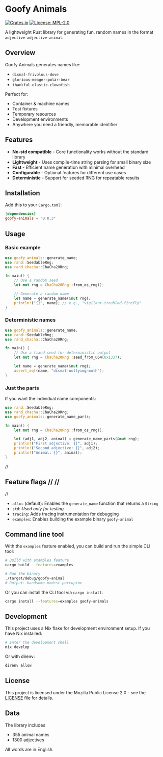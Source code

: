 # Goofy Animals

[![Crates.io](https://img.shields.io/crates/v/goofy-animals)](https://crates.io/crates/goofy-animals)
[![License: MPL-2.0](https://img.shields.io/badge/License-MPL_2.0-brightgreen.svg)](https://github.com/ZentriaMC/goofy-animals/blob/main/LICENSE)

A lightweight Rust library for generating fun, random names in the format `adjective-adjective-animal`.

## Overview

Goofy Animals generates names like:

- `dismal-frivolous-dove`
- `glorious-meager-polar-bear`
- `thankful-elastic-clownfish`

Perfect for:

- Container & machine names
- Test fixtures
- Temporary resources
- Development environments
- Anywhere you need a friendly, memorable identifier

## Features

- **No-std compatible** - Core functionality works without the standard library
- **Lightweight** - Uses compile-time string parsing for small binary size
- **Fast** - Efficient name generation with minimal overhead
- **Configurable** - Optional features for different use cases
- **Deterministic** - Support for seeded RNG for repeatable results

## Installation

Add this to your `Cargo.toml`:

```toml
[dependencies]
goofy-animals = "0.0.3"
```

## Usage

### Basic example

```rust
use goofy_animals::generate_name;
use rand::SeedableRng;
use rand_chacha::ChaCha20Rng;

fn main() {
    // Use a random seed
    let mut rng = ChaCha20Rng::from_os_rng();

    // Generate a random name
    let name = generate_name(&mut rng);
    println!("{}", name); // e.g., "vigilant-troubled-firefly"
}
```

### Deterministic names

```rust
use goofy_animals::generate_name;
use rand::SeedableRng;
use rand_chacha::ChaCha20Rng;

fn main() {
    // Use a fixed seed for deterministic output
    let mut rng = ChaCha20Rng::seed_from_u64(0x1337);

    let name = generate_name(&mut rng);
    assert_eq!(name, "dismal-outlying-moth");
}
```

### Just the parts

If you want the individual name components:

```rust
use rand::SeedableRng;
use rand_chacha::ChaCha20Rng;
use goofy_animals::generate_name_parts;

fn main() {
    let mut rng = ChaCha20Rng::from_os_rng();

    let (adj1, adj2, animal) = generate_name_parts(&mut rng);
    println!("First adjective: {}", adj1);
    println!("Second adjective: {}", adj2);
    println!("Animal: {}", animal);
}
```
 // 
## Feature flags //  // 
 // 
- `alloc` (default): Enables the `generate_name` function that returns a `String`
- `std`: _Used only for testing_
- `tracing`: Adds tracing instrumentation for debugging
- `examples`: Enables building the example binary `goofy-animal`

## Command line tool

With the `examples` feature enabled, you can build and run the simple CLI tool:

```bash
# Build with examples feature
cargo build --features=examples

# Run the binary
./target/debug/goofy-animal
# Output: handsome-modest-porcupine
```

Or you can install the CLI tool via `cargo install`:

```bash
cargo install --features=examples goofy-animals
```

## Development

This project uses a Nix flake for development environment setup. If you have Nix installed:

```bash
# Enter the development shell
nix develop
```

Or with direnv:

```bash
direnv allow
```

## License

This project is licensed under the Mozilla Public License 2.0 - see the [LICENSE](/LICENSE) file for details.

## Data

The library includes:

- 355 animal names
- 1300 adjectives

All words are in English.
